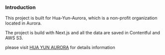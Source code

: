 ### Introduction

This project is built for Hua-Yun-Aurora, which is a non-profit organization located in Aurora.

The project is build with Next.js and all the data are saved in Contentful and AWS S3.

please visit [HUA YUN AURORA](https://www.huayunaurora.ca) for details information
